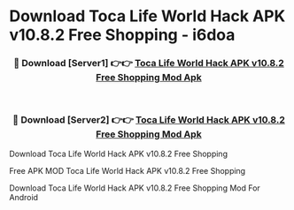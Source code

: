 # Download Toca Life World Hack APK v10.8.2 Free Shopping - i6doa



<div align="center">
<h3>🔴 Download [Server1] 👉👉 <a href="https://momento.my/?title=Toca_Life_World_Hack_APK_v10.8.2_Free_Shopping">Toca Life World Hack APK v10.8.2 Free Shopping Mod Apk</a></h3><br>

<h3>🔴 Download [Server2] 👉👉 <a href="https://momento.my/?title=Toca_Life_World_Hack_APK_v10.8.2_Free_Shopping">Toca Life World Hack APK v10.8.2 Free Shopping Mod Apk</a></h3>
</div>



Download Toca Life World Hack APK v10.8.2 Free Shopping 

Free APK MOD Toca Life World Hack APK v10.8.2 Free Shopping 

Download Toca Life World Hack APK v10.8.2 Free Shopping Mod For Android
